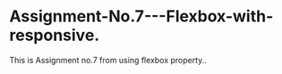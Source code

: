 # Assignment-No.7---Flexbox-with-responsive.
This is  Assignment no.7 from using flexbox property..
